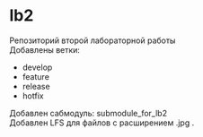 # lb2
Репозиторий второй лабораторной работы  
Добавлены ветки:
- develop
- feature
- release
- hotfix

Добавлен сабмодуль: submodule_for_lb2    
Добавлен LFS для файлов с расширением .jpg
.
